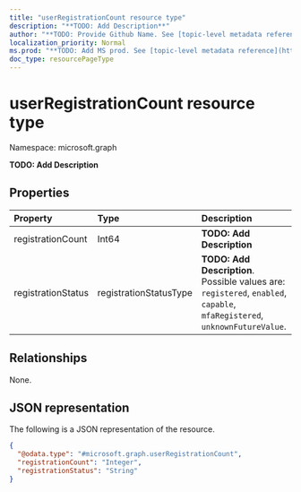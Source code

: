 ```yaml
---
title: "userRegistrationCount resource type"
description: "**TODO: Add Description**"
author: "**TODO: Provide Github Name. See [topic-level metadata reference](https://msgo.azurewebsites.net/add/document/guidelines/metadata.html#topic-level-metadata)**"
localization_priority: Normal
ms.prod: "**TODO: Add MS prod. See [topic-level metadata reference](https://msgo.azurewebsites.net/add/document/guidelines/metadata.html#topic-level-metadata)**"
doc_type: resourcePageType
---
```


# userRegistrationCount resource type

Namespace: microsoft.graph



**TODO: Add Description**

## Properties
|Property|Type|Description|
|:---|:---|:---|
|registrationCount|Int64|**TODO: Add Description**|
|registrationStatus|registrationStatusType|**TODO: Add Description**. Possible values are: `registered`, `enabled`, `capable`, `mfaRegistered`, `unknownFutureValue`.|

## Relationships
None.

## JSON representation
The following is a JSON representation of the resource.
<!-- {
  "blockType": "resource",
  "@odata.type": "microsoft.graph.userRegistrationCount"
}
-->
``` json
{
  "@odata.type": "#microsoft.graph.userRegistrationCount",
  "registrationCount": "Integer",
  "registrationStatus": "String"
}
```

